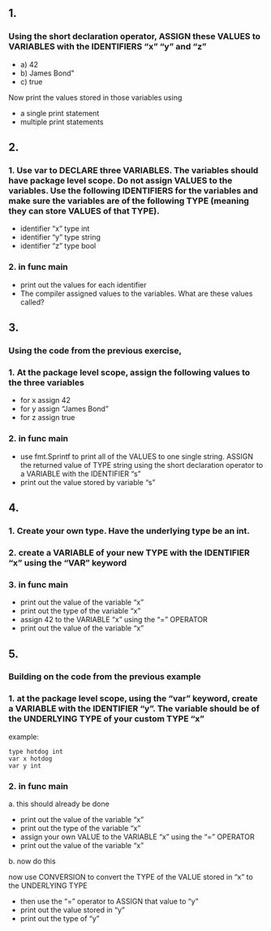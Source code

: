 ## 1.

### Using the short declaration operator, ASSIGN these VALUES to VARIABLES with the IDENTIFIERS “x” “y” and “z”

- a) 42
- b) James Bond"
- c) true

Now print the values stored in those variables using

- a single print statement
- multiple print statements

## 2.

### 1. Use var to DECLARE three VARIABLES. The variables should have package level scope. Do not assign VALUES to the variables. Use the following IDENTIFIERS for the variables and make sure the variables are of the following TYPE (meaning they can store VALUES of that TYPE).

- identifier “x” type int
- identifier “y” type string
- identifier “z” type bool

### 2. in func main

- print out the values for each identifier
- The compiler assigned values to the variables. What are these values called?

## 3.

### Using the code from the previous exercise,

### 1. At the package level scope, assign the following values to the three variables

- for x assign 42
- for y assign “James Bond”
- for z assign true

### 2. in func main

- use fmt.Sprintf to print all of the VALUES to one single string. ASSIGN the returned value of TYPE string using the short declaration operator to a VARIABLE with the IDENTIFIER “s”
- print out the value stored by variable “s”

## 4.

### 1. Create your own type. Have the underlying type be an int.

### 2. create a VARIABLE of your new TYPE with the IDENTIFIER “x” using the “VAR” keyword

### 3. in func main

- print out the value of the variable “x”
- print out the type of the variable “x”
- assign 42 to the VARIABLE “x” using the “=” OPERATOR
- print out the value of the variable “x”

## 5.

### Building on the code from the previous example

### 1. at the package level scope, using the “var” keyword, create a VARIABLE with the IDENTIFIER “y”. The variable should be of the UNDERLYING TYPE of your custom TYPE “x”

example:

```
type hotdog int
var x hotdog
var y int
```

### 2. in func main

a. this should already be done

- print out the value of the variable “x”
- print out the type of the variable “x”
- assign your own VALUE to the VARIABLE “x” using the “=” OPERATOR
- print out the value of the variable “x”

b. now do this

now use CONVERSION to convert the TYPE of the VALUE stored in “x” to the UNDERLYING TYPE

- then use the “=” operator to ASSIGN that value to “y”
- print out the value stored in “y”
- print out the type of “y”